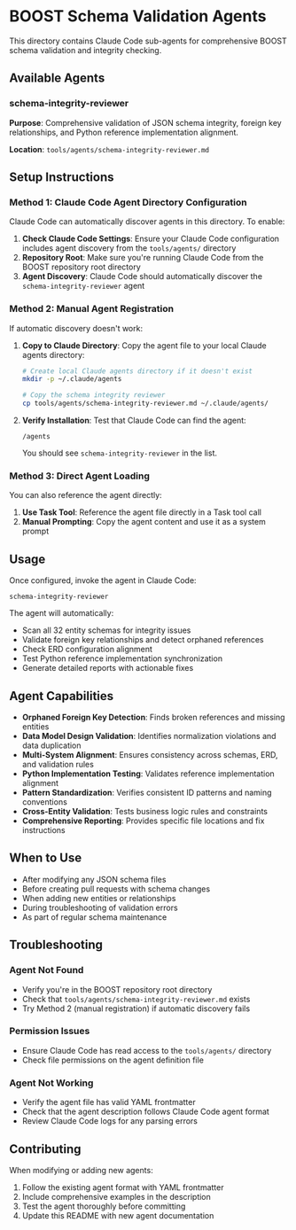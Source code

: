 # BOOST Schema Validation Agents

This directory contains Claude Code sub-agents for comprehensive BOOST schema validation and integrity checking.

## Available Agents

### schema-integrity-reviewer

**Purpose**: Comprehensive validation of JSON schema integrity, foreign key relationships, and Python reference implementation alignment.

**Location**: `tools/agents/schema-integrity-reviewer.md`

## Setup Instructions

### Method 1: Claude Code Agent Directory Configuration

Claude Code can automatically discover agents in this directory. To enable:

1. **Check Claude Code Settings**: Ensure your Claude Code configuration includes agent discovery from the `tools/agents/` directory
2. **Repository Root**: Make sure you're running Claude Code from the BOOST repository root directory
3. **Agent Discovery**: Claude Code should automatically discover the `schema-integrity-reviewer` agent

### Method 2: Manual Agent Registration

If automatic discovery doesn't work:

1. **Copy to Claude Directory**: Copy the agent file to your local Claude agents directory:
   ```bash
   # Create local Claude agents directory if it doesn't exist
   mkdir -p ~/.claude/agents
   
   # Copy the schema integrity reviewer
   cp tools/agents/schema-integrity-reviewer.md ~/.claude/agents/
   ```

2. **Verify Installation**: Test that Claude Code can find the agent:
   ```
   /agents
   ```
   You should see `schema-integrity-reviewer` in the list.

### Method 3: Direct Agent Loading

You can also reference the agent directly:

1. **Use Task Tool**: Reference the agent file directly in a Task tool call
2. **Manual Prompting**: Copy the agent content and use it as a system prompt

## Usage

Once configured, invoke the agent in Claude Code:

```
schema-integrity-reviewer
```

The agent will automatically:
- Scan all 32 entity schemas for integrity issues
- Validate foreign key relationships and detect orphaned references  
- Check ERD configuration alignment
- Test Python reference implementation synchronization
- Generate detailed reports with actionable fixes

## Agent Capabilities

- **Orphaned Foreign Key Detection**: Finds broken references and missing entities
- **Data Model Design Validation**: Identifies normalization violations and data duplication
- **Multi-System Alignment**: Ensures consistency across schemas, ERD, and validation rules
- **Python Implementation Testing**: Validates reference implementation alignment
- **Pattern Standardization**: Verifies consistent ID patterns and naming conventions
- **Cross-Entity Validation**: Tests business logic rules and constraints
- **Comprehensive Reporting**: Provides specific file locations and fix instructions

## When to Use

- After modifying any JSON schema files
- Before creating pull requests with schema changes
- When adding new entities or relationships
- During troubleshooting of validation errors
- As part of regular schema maintenance

## Troubleshooting

### Agent Not Found
- Verify you're in the BOOST repository root directory
- Check that `tools/agents/schema-integrity-reviewer.md` exists
- Try Method 2 (manual registration) if automatic discovery fails

### Permission Issues
- Ensure Claude Code has read access to the `tools/agents/` directory
- Check file permissions on the agent definition file

### Agent Not Working
- Verify the agent file has valid YAML frontmatter
- Check that the agent description follows Claude Code agent format
- Review Claude Code logs for any parsing errors

## Contributing

When modifying or adding new agents:

1. Follow the existing agent format with YAML frontmatter
2. Include comprehensive examples in the description
3. Test the agent thoroughly before committing
4. Update this README with new agent documentation